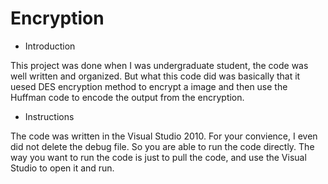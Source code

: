# Encryption

* Introduction

 This project was done when I was undergraduate student, the code was well written and organized. But what this code did was basically that it uesed DES encryption method to encrypt a image and then use the Huffman code to encode the output from the encryption.

* Instructions

 The code was written in the Visual Studio 2010. For your convience, I even did not delete the debug file. So you are able to run the code directly. The way you want to run the code is just to pull the code, and use the Visual Studio to open it and run.
